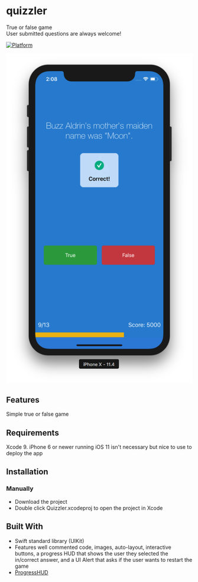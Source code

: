 # quizzler
True or false game  
User submitted questions are always welcome!

[![Platform](https://img.shields.io/cocoapods/p/LFAlertController.svg?style=flat)](http://cocoapods.org/pods/LFAlertController)

![Alt text](/quizscreenshot.png)

## Features
Simple true or false game

## Requirements
Xcode 9. iPhone 6 or newer running iOS 11 isn't necessary but nice to use to deploy the app

## Installation
### Manually
- Download the project
- Double click Quizzler.xcodeproj to open the project in Xcode

## Built With
- Swift standard library (UIKit)
- Features well commented code, images, auto-layout, interactive buttons, a progress HUD that shows the user they selected the in/correct answer, and a UI Alert that asks if the user wants to restart the game
- [ProgressHUD](https://github.com/relatedcode/ProgressHUD)

